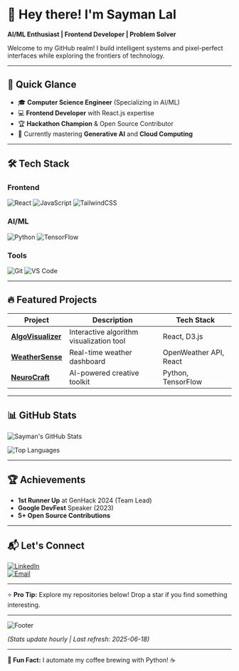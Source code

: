 # **👋 Hey there! I'm Sayman Lal**  
**AI/ML Enthusiast | Frontend Developer | Problem Solver**  

Welcome to my GitHub realm! I build intelligent systems and pixel-perfect interfaces while exploring the frontiers of technology.  

---

## **🚀 Quick Glance**  
- 🎓 **Computer Science Engineer** (Specializing in AI/ML)  
- 💻 **Frontend Developer** with React.js expertise  
- 🏆 **Hackathon Champion** & Open Source Contributor  
- 🌱 Currently mastering **Generative AI** and **Cloud Computing**  

---

## **🛠 Tech Stack**  

### **Frontend**  
![React](https://img.shields.io/badge/-React-61DAFB?logo=react&logoColor=white)
![JavaScript](https://img.shields.io/badge/-JavaScript-F7DF1E?logo=javascript&logoColor=black)
![TailwindCSS](https://img.shields.io/badge/-TailwindCSS-06B6D4?logo=tailwind-css&logoColor=white)  

### **AI/ML**  
![Python](https://img.shields.io/badge/-Python-3776AB?logo=python&logoColor=white)
![TensorFlow](https://img.shields.io/badge/-TensorFlow-FF6F00?logo=tensorflow&logoColor=white)  

### **Tools**  
![Git](https://img.shields.io/badge/-Git-F05032?logo=git&logoColor=white)
![VS Code](https://img.shields.io/badge/-VS%20Code-007ACC?logo=visual-studio-code&logoColor=white)  

---

## **🔥 Featured Projects**  

| Project | Description | Tech Stack |  
|---------|-------------|------------|  
| **[AlgoVisualizer](https://github.com/saymanlal/algo-visualizer)** | Interactive algorithm visualization tool | React, D3.js |  
| **[WeatherSense](https://github.com/saymanlal/weather-app)** | Real-time weather dashboard | OpenWeather API, React |  
| **[NeuroCraft](https://github.com/saymanlal/neurocraft)** | AI-powered creative toolkit | Python, TensorFlow |  

---

## **📊 GitHub Stats**  

![Sayman's GitHub Stats](https://github-readme-stats.vercel.app/api?username=saymanlal&show_icons=true&theme=radical)  

![Top Languages](https://github-readme-stats.vercel.app/api/top-langs/?username=saymanlal&layout=compact&theme=nightowl)  

---

## **🏆 Achievements**  
- **1st Runner Up** at GenHack 2024 (Team Lead)  
- **Google DevFest** Speaker (2023)  
- **5+ Open Source Contributions**  

---

## **📬 Let's Connect**  
[![LinkedIn](https://img.shields.io/badge/-LinkedIn-0A66C2?logo=linkedin)](https://linkedin.com/in/saymanlal)  
[![Email](https://img.shields.io/badge/-Email-D14836?logo=gmail)](mailto:saymanlal@example.com)  

---

⭐ **Pro Tip:** Explore my repositories below! Drop a star if you find something interesting.  

---

![Footer](https://capsule-render.vercel.app/api?type=waving&color=gradient&height=150&section=footer)  

*(Stats update hourly | Last refresh: 2025-06-18)*  

--- 

**🔮 Fun Fact:** I automate my coffee brewing with Python! ☕  
